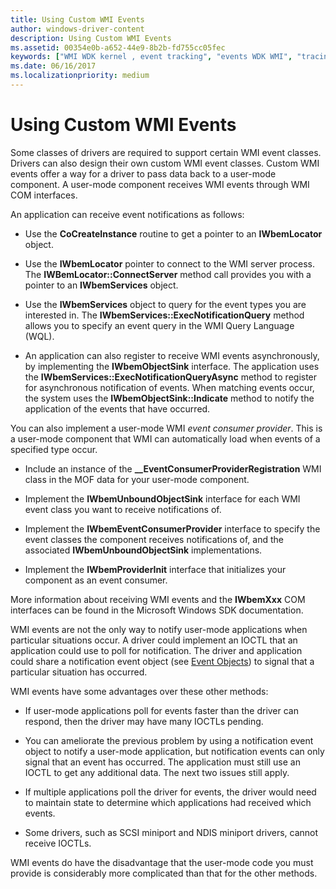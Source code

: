 ```yaml
---
title: Using Custom WMI Events
author: windows-driver-content
description: Using Custom WMI Events
ms.assetid: 00354e0b-a652-44e9-8b2b-fd755cc05fec
keywords: ["WMI WDK kernel , event tracking", "events WDK WMI", "tracing WDK WMI", "sending WMI events", "event blocks WDK WMI", "notifications WDK WMI", "event consumer providers WDK WMI", "custom events WDK WMI"]
ms.date: 06/16/2017
ms.localizationpriority: medium
---
```


# Using Custom WMI Events





Some classes of drivers are required to support certain WMI event classes. Drivers can also design their own custom WMI event classes. Custom WMI events offer a way for a driver to pass data back to a user-mode component. A user-mode component receives WMI events through WMI COM interfaces.

An application can receive event notifications as follows:

-   Use the **CoCreateInstance** routine to get a pointer to an **IWbemLocator** object.

-   Use the **IWbemLocator** pointer to connect to the WMI server process. The **IWBemLocator::ConnectServer** method call provides you with a pointer to an **IWbemServices** object.

-   Use the **IWbemServices** object to query for the event types you are interested in. The **IWbemServices::ExecNotificationQuery** method allows you to specify an event query in the WMI Query Language (WQL).

-   An application can also register to receive WMI events asynchronously, by implementing the **IWbemObjectSink** interface. The application uses the **IWbemServices::ExecNotificationQueryAsync** method to register for asynchronous notification of events. When matching events occur, the system uses the **IWbemObjectSink::Indicate** method to notify the application of the events that have occurred.

You can also implement a user-mode WMI *event consumer provider*. This is a user-mode component that WMI can automatically load when events of a specified type occur.

-   Include an instance of the **\_\_EventConsumerProviderRegistration** WMI class in the MOF data for your user-mode component.

-   Implement the **IWbemUnboundObjectSink** interface for each WMI event class you want to receive notifications of.

-   Implement the **IWbemEventConsumerProvider** interface to specify the event classes the component receives notifications of, and the associated **IWbemUnboundObjectSink** implementations.

-   Implement the **IWbemProviderInit** interface that initializes your component as an event consumer.

More information about receiving WMI events and the **IWbemXxx** COM interfaces can be found in the Microsoft Windows SDK documentation.

WMI events are not the only way to notify user-mode applications when particular situations occur. A driver could implement an IOCTL that an application could use to poll for notification. The driver and application could share a notification event object (see [Event Objects](event-objects.md)) to signal that a particular situation has occurred.

WMI events have some advantages over these other methods:

-   If user-mode applications poll for events faster than the driver can respond, then the driver may have many IOCTLs pending.

-   You can ameliorate the previous problem by using a notification event object to notify a user-mode application, but notification events can only signal that an event has occurred. The application must still use an IOCTL to get any additional data. The next two issues still apply.

-   If multiple applications poll the driver for events, the driver would need to maintain state to determine which applications had received which events.

-   Some drivers, such as SCSI miniport and NDIS miniport drivers, cannot receive IOCTLs.

WMI events do have the disadvantage that the user-mode code you must provide is considerably more complicated than that for the other methods.

 

 




